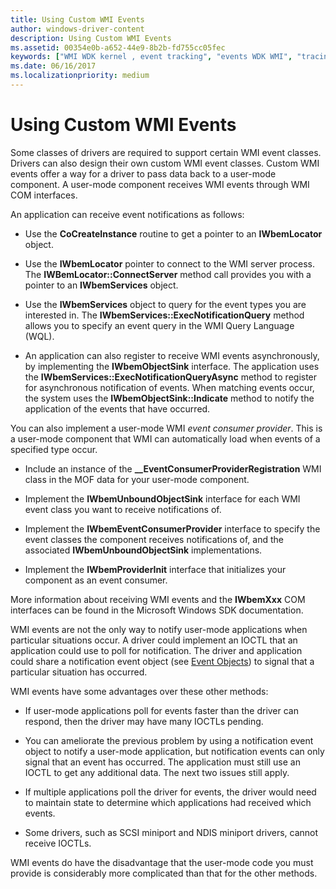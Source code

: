 ```yaml
---
title: Using Custom WMI Events
author: windows-driver-content
description: Using Custom WMI Events
ms.assetid: 00354e0b-a652-44e9-8b2b-fd755cc05fec
keywords: ["WMI WDK kernel , event tracking", "events WDK WMI", "tracing WDK WMI", "sending WMI events", "event blocks WDK WMI", "notifications WDK WMI", "event consumer providers WDK WMI", "custom events WDK WMI"]
ms.date: 06/16/2017
ms.localizationpriority: medium
---
```


# Using Custom WMI Events





Some classes of drivers are required to support certain WMI event classes. Drivers can also design their own custom WMI event classes. Custom WMI events offer a way for a driver to pass data back to a user-mode component. A user-mode component receives WMI events through WMI COM interfaces.

An application can receive event notifications as follows:

-   Use the **CoCreateInstance** routine to get a pointer to an **IWbemLocator** object.

-   Use the **IWbemLocator** pointer to connect to the WMI server process. The **IWBemLocator::ConnectServer** method call provides you with a pointer to an **IWbemServices** object.

-   Use the **IWbemServices** object to query for the event types you are interested in. The **IWbemServices::ExecNotificationQuery** method allows you to specify an event query in the WMI Query Language (WQL).

-   An application can also register to receive WMI events asynchronously, by implementing the **IWbemObjectSink** interface. The application uses the **IWbemServices::ExecNotificationQueryAsync** method to register for asynchronous notification of events. When matching events occur, the system uses the **IWbemObjectSink::Indicate** method to notify the application of the events that have occurred.

You can also implement a user-mode WMI *event consumer provider*. This is a user-mode component that WMI can automatically load when events of a specified type occur.

-   Include an instance of the **\_\_EventConsumerProviderRegistration** WMI class in the MOF data for your user-mode component.

-   Implement the **IWbemUnboundObjectSink** interface for each WMI event class you want to receive notifications of.

-   Implement the **IWbemEventConsumerProvider** interface to specify the event classes the component receives notifications of, and the associated **IWbemUnboundObjectSink** implementations.

-   Implement the **IWbemProviderInit** interface that initializes your component as an event consumer.

More information about receiving WMI events and the **IWbemXxx** COM interfaces can be found in the Microsoft Windows SDK documentation.

WMI events are not the only way to notify user-mode applications when particular situations occur. A driver could implement an IOCTL that an application could use to poll for notification. The driver and application could share a notification event object (see [Event Objects](event-objects.md)) to signal that a particular situation has occurred.

WMI events have some advantages over these other methods:

-   If user-mode applications poll for events faster than the driver can respond, then the driver may have many IOCTLs pending.

-   You can ameliorate the previous problem by using a notification event object to notify a user-mode application, but notification events can only signal that an event has occurred. The application must still use an IOCTL to get any additional data. The next two issues still apply.

-   If multiple applications poll the driver for events, the driver would need to maintain state to determine which applications had received which events.

-   Some drivers, such as SCSI miniport and NDIS miniport drivers, cannot receive IOCTLs.

WMI events do have the disadvantage that the user-mode code you must provide is considerably more complicated than that for the other methods.

 

 




